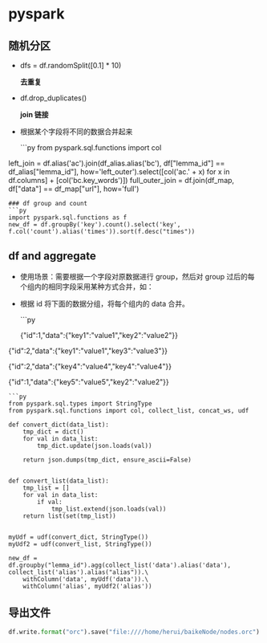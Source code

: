 # pyspark

## 随机分区

* dfs = df.randomSplit\(\[0.1\] \* 10\)

  **去重复**

* df.drop\_duplicates\(\)

  **join 链接**

* 根据某个字段将不同的数据合并起来

  \`\`\`py from pyspark.sql.functions import col

left\_join = df.alias\('ac'\).join\(df\_alias.alias\('bc'\), df\["lemma\_id"\] == df\_alias\["lemma\_id"\], how='left\_outer'\).select\(\[col\('ac.' + x\) for x in df.columns\] + \[col\('bc.key\_words'\)\]\) full\_outer\_join = df.join\(df\_map, df\["data"\] == df\_map\["url"\], how='full'\)

```text
### df group and count
```py
import pyspark.sql.functions as f
new_df = df.groupBy('key').count().select('key', f.col('count').alias('times')).sort(f.desc("times"))
```

## df and aggregate

* 使用场景：需要根据一个字段对原数据进行 group，然后对 group 过后的每个组内的相同字段采用某种方式合并，如：
* 根据 id 将下面的数据分组，将每个组内的 data 合并。

  \`\`\`py

  {"id":1,"data":{"key1":"value1","key2":"value2"}}

{"id":2,"data":{"key1":"value1","key3":"value3"}}

{"id":2,"data":{"key4":"value4","key4":"value4"}}

{"id":1,"data":{"key5":"value5","key2":"value2"}}

```text
```py
from pyspark.sql.types import StringType
from pyspark.sql.functions import col, collect_list, concat_ws, udf

def convert_dict(data_list):
    tmp_dict = dict()
    for val in data_list:
        tmp_dict.update(json.loads(val))

    return json.dumps(tmp_dict, ensure_ascii=False)


def convert_list(data_list):
    tmp_list = []
    for val in data_list:
        if val:
            tmp_list.extend(json.loads(val))
    return list(set(tmp_list))


myUdf = udf(convert_dict, StringType())
myUdf2 = udf(convert_list, StringType())

new_df = df.groupby("lemma_id").agg(collect_list('data').alias('data'), collect_list('alias').alias("alias")).\
    withColumn('data', myUdf('data')).\
    withColumn('alias', myUdf2('alias'))
```

## 导出文件

```python
df.write.format("orc").save("file:////home/herui/baikeNode/nodes.orc")
```

